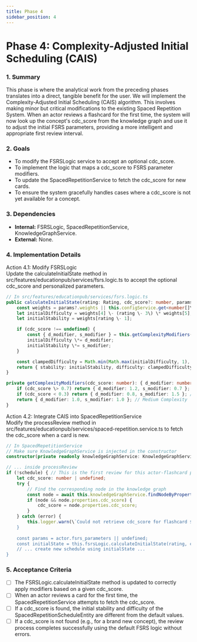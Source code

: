 ```yaml
---
title: Phase 4
sidebar_position: 4
---
```


# **Phase 4: Complexity-Adjusted Initial Scheduling (CAIS)**

### **1\. Summary**

This phase is where the analytical work from the preceding phases translates into a direct, tangible benefit for the user. We will implement the Complexity-Adjusted Initial Scheduling (CAIS) algorithm. This involves making minor but critical modifications to the existing Spaced Repetition System. When an actor reviews a flashcard for the first time, the system will now look up the concept's cdc_score from the knowledge graph and use it to adjust the initial FSRS parameters, providing a more intelligent and appropriate first review interval.

### **2\. Goals**

* To modify the FSRSLogic service to accept an optional cdc_score.  
* To implement the logic that maps a cdc_score to FSRS parameter modifiers.  
* To update the SpacedRepetitionService to fetch the cdc_score for new cards.  
* To ensure the system gracefully handles cases where a cdc_score is not yet available for a concept.

### **3\. Dependencies**

* **Internal:** FSRSLogic, SpacedRepetitionService, KnowledgeGraphService.  
* **External:** None.

### **4\. Implementation Details**

Action 4.1: Modify FSRSLogic  
Update the calculateInitialState method in src/features/educationpub/services/fsrs.logic.ts to accept the optional cdc_score and personalized parameters.  
```typescript
// In src/features/educationpub/services/fsrs.logic.ts  
public calculateInitialState(rating: Rating, cdc_score?: number, params?: Record<string, any\>): { stability: number; difficulty: number } {  
    const weights = params?.weights || this.configService.get<number[]\>('fsrs.defaultWeights');  
    let initialDifficulty = weights[4] \- (rating \- 3\) \* weights[5];  
    let initialStability = weights[rating \- 1];

    if (cdc_score !== undefined) {  
        const { d_modifier, s_modifier } = this.getComplexityModifiers(cdc_score);  
        initialDifficulty \*= d_modifier;  
        initialStability \*= s_modifier;  
    }

    const clampedDifficulty = Math.min(Math.max(initialDifficulty, 1), 10);  
    return { stability: initialStability, difficulty: clampedDifficulty };  
}

private getComplexityModifiers(cdc_score: number): { d_modifier: number, s_modifier: number } {  
    if (cdc_score \> 0.7) return { d_modifier: 1.2, s_modifier: 0.7 }; // High Complexity  
    if (cdc_score < 0.3) return { d_modifier: 0.8, s_modifier: 1.5 }; // Low Complexity  
    return { d_modifier: 1.0, s_modifier: 1.0 }; // Medium Complexity  
}
```

Action 4.2: Integrate CAIS into SpacedRepetitionService  
Modify the processReview method in src/features/educationpub/services/spaced-repetition.service.ts to fetch the cdc_score when a card is new.  
```typescript
// In SpacedRepetitionService  
// Make sure KnowledgeGraphService is injected in the constructor  
constructor(private readonly knowledgeGraphService: KnowledgeGraphService, /* ... */) {}

// ... inside processReview  
if (!schedule) { // This is the first review for this actor-flashcard pair.  
    let cdc_score: number | undefined;  
    try {  
        // Find the corresponding node in the knowledge graph  
        const node = await this.knowledgeGraphService.findNodeByProperties('Flashcard', { flashcardId: flashcard.activityPubId });  
        if (node && node.properties.cdc_score) {  
            cdc_score = node.properties.cdc_score;  
        }  
    } catch (error) {  
        this.logger.warn(\`Could not retrieve cdc_score for flashcard ${flashcard.activityPubId}. Using default schedule.\`);  
    }  
      
    const params = actor.fsrs_parameters || undefined;  
    const initialState = this.fsrsLogic.calculateInitialState(rating, cdc_score, params);  
    // ... create new schedule using initialState ...  
}
```

### **5\. Acceptance Criteria**

* [ ] The FSRSLogic.calculateInitialState method is updated to correctly apply modifiers based on a given cdc_score.  
* [ ] When an actor reviews a card for the first time, the SpacedRepetitionService attempts to fetch the cdc_score.  
* [ ] If a cdc_score is found, the initial stability and difficulty of the SpacedRepetitionScheduleEntity are different from the default values.  
* [ ] If a cdc_score is not found (e.g., for a brand new concept), the review process completes successfully using the default FSRS logic without errors.